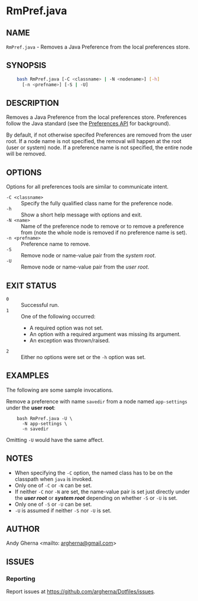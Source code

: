 # RmPref.java

## NAME

`RmPref.java` - Removes a Java Preference from the local preferences store.

## SYNOPSIS

```bash
    bash RmPref.java [-C <classname> | -N <nodename>] [-h]
      [-n <prefname>] [-S | -U]
```

## DESCRIPTION

Removes a Java Preference from the local preferences store. Preferences follow the Java standard (see the [Preferences API](https://docs.oracle.com/javase/10/docs/api/java/util/prefs/Preferences.html) for background).

By default, if not otherwise specifed Preferences are removed from the user root. If a node name is not specified, the removal will happen at the root (user or system) node. If a preference name is not specified, the entire node will be removed.

## OPTIONS

Options for all preferences tools are similar to communicate intent.

<dl>
  <dt><code>-C &lt;classname&gt;</code>
  <dd>Specify the fully qualified class name for the preference node.
  <dt><code>-h</code>
  <dd>Show a short help message with options and exit.
  <dt><code>-N &lt;name&gt;</code>
  <dd>Name of the preference node to remove or to remove a preference from (note the whole node is removed if no preference name is set).
  <dt><code>-n &lt;prefname&gt;</code>
  <dd>Preference name to remove.
  <dt><code>-S</code>
  <dd>Remove node or name-value pair from the <em>system root</em>.
  <dt><code>-U</code>
  <dd>Remove node or name-value pair from the <em>user root</em>.
</dl>

## EXIT STATUS

<dl>
  <dt><code>0</code>
  <dd>Successful run.
  <dt><code>1</code>
  <dd>One of the following occurred:
    <ul>
      <li>A required option was not set.
      <li>An option with a required argument was missing its argument.
      <li>An exception was thrown/raised.
    </ul>
  <dt><code>2</code>
  <dd>Either no options were set or the <code>-h</code> option was set. 
</dl>

## EXAMPLES

The following are some sample invocations.

Remove a preference with name `savedir` from a node named `app-settings` under the **user root**:

        bash RmPref.java -U \
          -N app-settings \
          -n savedir 

Omitting `-U` would have the same affect.

## NOTES

* When specifying the `-C` option, the named class has to be on the classpath when `java` is invoked.
* Only one of `-C` or `-N` can be set.
* If neither `-C` nor `-N` are set, the name-value pair is set just directly under the ***user root*** or ***system root*** depending on whether `-S` or `-U` is set.
* Only one of `-S` or `-U` can be set.
* `-U` is assumed if neither `-S` nor `-U` is set.

## AUTHOR

Andy Gherna <mailto: argherna@gmail.com>

## ISSUES

### Reporting

Report issues at https://github.com/argherna/Dotfiles/issues.
